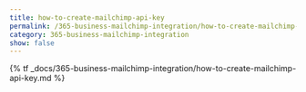 ```yaml
---
title: how-to-create-mailchimp-api-key
permalink: /365-business-mailchimp-integration/how-to-create-mailchimp-api-key/
category: 365-business-mailchimp-integration
show: false
---
```


{% tf _docs/365-business-mailchimp-integration/how-to-create-mailchimp-api-key.md %}
